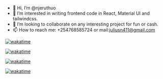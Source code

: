- 👋 Hi, I’m @njeruthuo
- 👀 I’m interested in writing frontend code in React, Material UI and tailwindcss.
- 💞️ I’m looking to collaborate on any interesting project for fun or cash.
- 📫 How to reach me: +254768585724 or mail:juliusn411@gmail.com

<!---
njeruthuo/njeruthuo is a ✨ special ✨ repository because its `README.md` (this file) appears on your GitHub profile.
You can click the Preview link to take a look at your changes.
--->
[![wakatime](https://wakatime.com/badge/user/74053931-3c3b-4338-8417-f43f1dd5283e/project/c93bceb9-88b6-44f6-938d-8cc8824e12a8.svg)](https://wakatime.com/badge/user/74053931-3c3b-4338-8417-f43f1dd5283e/project/c93bceb9-88b6-44f6-938d-8cc8824e12a8)

[![wakatime](https://wakatime.com/badge/user/74053931-3c3b-4338-8417-f43f1dd5283e/project/3a056e32-ab83-4f5a-ba6f-557040dadbe9.svg)](https://wakatime.com/badge/user/74053931-3c3b-4338-8417-f43f1dd5283e/project/3a056e32-ab83-4f5a-ba6f-557040dadbe9)

[![wakatime](https://wakatime.com/badge/user/74053931-3c3b-4338-8417-f43f1dd5283e/project/652960f2-caf1-4914-8271-8209a4adaf50.svg)](https://wakatime.com/badge/user/74053931-3c3b-4338-8417-f43f1dd5283e/project/652960f2-caf1-4914-8271-8209a4adaf50)

[![wakatime](https://wakatime.com/badge/user/74053931-3c3b-4338-8417-f43f1dd5283e/project/8eed96c9-979e-430f-be2e-4990c8f0ad89.svg)](https://wakatime.com/badge/user/74053931-3c3b-4338-8417-f43f1dd5283e/project/8eed96c9-979e-430f-be2e-4990c8f0ad89)
